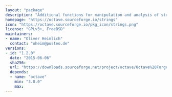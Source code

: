 ```yaml
---
layout: "package"
description: "Additional functions for manipulation and analysis of strings."
homepage: "https://octave.sourceforge.io/strings"
icon: "https://octave.sourceforge.io/pkg_icon/strings.png"
license: "GPLv3+, FreeBSD"
maintainers:
- name: "Oliver Heimlich"
  contact: "oheim@posteo.de"
versions:
- id: "1.2.0"
  date: "2015-06-06"
  sha256:
  url: "https://downloads.sourceforge.net/project/octave/Octave%20Forge%20Packages/Individual%20Package%20Releases/strings-1.2.0.tar.gz"
  depends:
  - name: "octave"
    min: "3.8.0"
    max:
---
```

